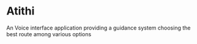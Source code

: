 # Atithi
An Voice interface application providing a guidance system choosing the best route among various options
